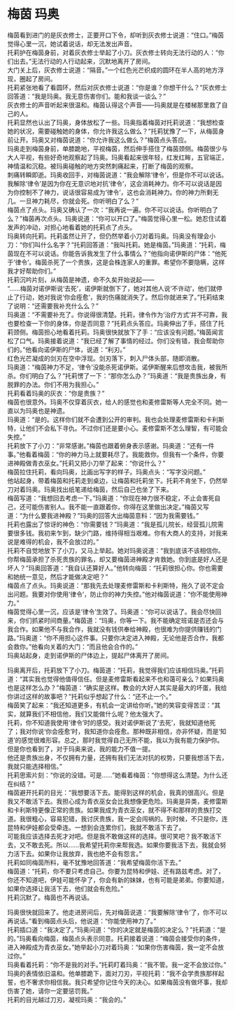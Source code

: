 # 梅茵 玛奥
梅茵看到进门的是灰衣修士，正要开口下令，却听到灰衣修士说道：“住口。”梅茵觉得心里一沉，她试着说话，却无法发出声音。  
托莉护在梅茵身前，对着灰衣修士举起了小刀。灰衣修士转向无法行动的人：“你们出去。”无法行动的人行动起来，沉默地离开了房间。  
大门关上后，灰衣修士说道：“隔音。”一个红色光芒织成的圆环在半人高的地方浮现，圈起了房间。  
托莉紧张地看了看圆环，然后对灰衣修士说道：“你是谁？你想干什么？”灰衣修士回答道：“我是玛奥。我无意伤害你们。能和我谈一谈么？”  
灰衣修士的声音听起来很温和。梅茵认得这个声音——玛奥就是在楼梯那里救了自己的人。  
托莉显然也认出了玛奥，身体放松了一些。玛奥指着梅茵对托莉说道：“我想检查她的状况，需要碰触她的身体，你允许我这么做么？”托莉犹豫了一下，从梅茵身前让开。玛奥又对梅茵说道：“你允许我这么做么？”梅茵点头答应。  
玛奥走到梅茵身前，单膝跪地，平视梅茵，然后伸手搭住了梅茵颈侧。梅茵很少与大人平视，有些好奇地观察起了玛奥。玛奥看起来很年轻，红发红眸，五官端正，神情温和沉稳。被玛奥碰触的地方突然刺痛起来，打断了梅茵的观察。  
刺痛转瞬即逝。玛奥收回手，对梅茵说道：“我会解除‘律令’，但是你不可以说话。我解除‘律令’是因为你在无意识地对抗‘律令’，这会消耗神力。你不可以说话是因为你控制不了神力，说话很容易成为‘律令’，这也会消耗神力。你的神力所剩无几。一旦神力耗尽，你就会死。你听明白了么？”  
梅茵点了点头。玛奥又确认了一次：“我再说一遍。你不可以说话。你听明白了么？”梅茵再次点头。玛奥说道：“你可以开口了。”梅茵觉得心里一松。她忍住试着发声的冲动，对担心地看着她的托莉点了点头。  
玛奥转向托莉。托莉虽然让开了，但仍然举着小刀对着玛奥。玛奥没有理会小刀：“你们叫什么名字？”托莉回答道：“我叫托莉。她是梅茵。”玛奥道：“托莉，梅茵现在不可以说话。你能告诉我发生了什么事情么？”他指向诺伊斯的尸体：“他死于‘律令’。梅茵杀死了一个贵族，这是会株连家人的重罪。希望你不要隐瞒，这样我才好帮助你们。”  
托莉沉吟片刻，从梅茵是神遗，命不久矣开始说起——  
“……梅茵对诺伊斯说‘去死’，诺伊斯就倒下了，她对其他人说‘不许动’，他们就停止了行动，她对我说‘你会痊愈’，我的伤痛就消失了。然后你就进来了。”托莉结束了说明：“还需要我补充什么么？”  
玛奥道：“不需要补充了。你说得很清楚。托莉，律令作为‘治疗方式’并不可靠，我也要检查一下你的身体，你是否同意？”托莉点头答应。玛奥伸出了手，搭住了托莉颈侧。梅茵担心地看着托莉。玛奥很快就放下了手：“应该没有问题。”梅茵闻言松了口气。玛奥接着说道：“我已经了解了事情的经过。你们没有错，我会帮助你们的。”他看向诺伊斯的尸体，说道：“利刃。”  
红色光芒凝成的剑刃在空中浮现。剑刃落下，刺入尸体头部，随即消散。  
玛奥道：“梅茵神力不足，‘律令’没能杀死诺伊斯。诺伊斯醒来后想攻击我，被我所杀。你们明白了么？”托莉愣了一下：“那你怎么办？”玛奥道：“我是贵族出身，有脱罪的办法。你们不用为我担心。”  
托莉看着玛奥的灰衣：“你是贵族？”  
梅茵也很意外。玛奥不仅穿着灰衣，给人的感觉也和麦修雷斯等人完全不同。她一直以为玛奥也是神遗。  
玛奥道：“是的。这样你们就不会遭到公开的审判。我也会处理麦修雷斯和卡利斯特，让他们不会私下寻仇。不过你们还是要小心。麦修雷斯不怎么理智，有可能会失控。”  
托莉放下了小刀：“非常感谢。”梅茵也跟着俯身表示感谢。玛奥道：“还有一件事。”他看着梅茵：“你的神力马上就要耗尽了。我能救你。但我有一个条件，你要进神殿做青衣巫女。”托莉又把小刀举了起来：“你说什么？”  
梅茵拉住托莉，看向玛奥，比画出写字的样子。玛奥点头：“写字没问题。”  
他站起身，带着梅茵和托莉走到桌边，让梅茵和托莉坐下。托莉不肯坐下，仍然举刀对着玛奥。玛奥找出纸笔递给梅茵，然后自己也坐了下来。  
梅茵写道：“我想回去考虑一下。”玛奥道：“你现在神力很不稳定，不止会害死自己，还可能伤害别人。我不能一直跟着你，你得在这里做出决定。”梅茵又写道：“为什么要我进神殿？”玛奥的回答大出梅茵意料：“因为我需要钱。”  
托莉也露出了惊讶的神色：“你需要钱？”玛奥道：“我是孤儿院长，经营孤儿院需要很多钱。我初来乍到，缺少门路，维持得相当艰难。你有大商人的支持，对我来说是难得的机会，我不会放过的。”  
托莉不自觉地放下了小刀，又马上举起。她对玛奥说道：“我到底该不该相信你。你帮梅茵承担了杀死贵族的罪名，却又要梅茵进神殿才肯救她。你到底是好人还是坏人？”玛奥回答道：“我自认还算好人。”他转向梅茵：“托莉很担心你。你也需要和她统一意见，然后才能做决定吧？”  
梅茵点了点头。玛奥说道：“那我先去处理麦修雷斯和卡利斯特，拖久了说不定会出问题。我要对你使用‘律令’，防止你的神力失控。”他对梅茵说道：“你不能使用神力。”  
梅茵觉得心里一沉，应该是‘律令’生效了。玛奥道：“你可以说话了。我会尽快回来，你们抓紧时间商量。”梅茵道：“玛奥，你等一下。我不能确定班诺是否还会与我合作。如果他不与我合作，我就没有钱供奉给神殿，也很难为你提供赚钱的门路。”玛奥道：“你不用担心这件事。只要你决定进入神殿，无论他是否合作，我都会救你。”他看向关着的大门：“而且他会合作的。”  
玛奥站起身，走到诺伊斯的尸体边上，提起尸体离开了房间。  


玛奥离开后，托莉放下了小刀。梅茵道：“托莉，我觉得我们应该相信玛奥。”托莉道：“其实我也觉得他值得信任。但是麦修雷斯看起来不也和蔼可亲么？如果玛奥也是这样怎么办？”梅茵道：“确实是这样。教会的大好人其实是最大的坏蛋，我给你讲过这样的故事吧？”托莉似乎想起了什么：“还不止一个。”  
梅茵笑了起来：“我还知道更多，有机会一定讲给你听。”她的笑容变得苦涩：“其实，就算我们不相信他，我们又能做什么呢？他太强大了。  
托莉，你不知道我使用‘律令’时的感受。我对诺伊斯说了‘去死’，我就知道他死了；我对你说‘你会痊愈’时，我知道你会痊愈。那种既非相信，亦非怀疑，而是‘知道’的感觉很难形容。总之，那时我觉得自己无所不能，我以为我有能力保护你。但是你也看到了，对于玛奥来说，我的能力不值一提。  
他还是贵族出身，不仅拥有力量，还拥有我们无法对抗的权势，只要我想活下去，我就只能选择相信。”  
托莉思索片刻：“你说的没错。可是……”她看着梅茵：“你想得这么清楚。为什么还在纠结？”  
梅茵避开托莉的目光：“我想要活下去。能得到这样的机会，我真的很高兴。但是我又不敢活下去。我担心成为青衣巫女会比我想像更危险。玛奥是异类，麦修雷斯和卡利斯特更像正常的贵族。如果我成为青衣巫女，就不得不和那样的贵族打交道。我很粗心，容易犯错，我讨厌贵族，我一定会闯祸的。到时候，不只是你，连昆特和伊娃都会受牵连。一想到会连累你们，我就不敢活下去了。  
可能我应该选择去死才对吧。但是我不敢做这样的选择。很可笑吧？我不敢活下去，又不敢去死。所以……我希望托莉你来帮我选。如果你要我活下去，我就会努力活下去。如果你让我放弃，我也绝不会有怨言。”  
托莉如同梅茵所料，毫不犹豫地回答道：“我希望梅茵你活下去。”  
梅茵道：“托莉，你不要只考虑自己。你要为昆特和伊娃、还有路兹考虑。对了，你还不知道吧，伊娃可能怀孕了，你会有新的妹妹，也有可能是弟弟。你要知道，如果你选择让我活下去，他们就会有危险。”  
托莉沉默了。梅茵也不再说话。  


玛奥很快就回来了。他走进房间后，先对梅茵说道：“我要解除‘律令’了，你不可以再说话。”看到梅茵点头后，他说道：“你能使用神力了。”  
托莉插口道：“我决定了。”玛奥问道：“你的决定就是梅茵的决定么？”托莉道：“是的。”玛奥看向梅茵，梅茵点头表示同意。托莉接着说道：“梅茵会接受你的条件，进入神殿成为青衣巫女。”她举起小刀对着玛奥：“如果你伤害梅茵，我一定不会放过你。”  
玛奥看着托莉：“你不是我的对手。”托莉盯着玛奥：“我不管。我一定不会放过你。”  
玛奥的表情依旧温和。他单膝跪下，面对刀刃，平视托莉：“我不会学贵族那样起誓，也不奢求你相信我。我只希望你记住今天的决心。如果梅茵没有做坏事，我却伤害了她，请你一定要惩罚我。”  
托莉的目光越过刀刃，凝视玛奥：“我会的。”  


